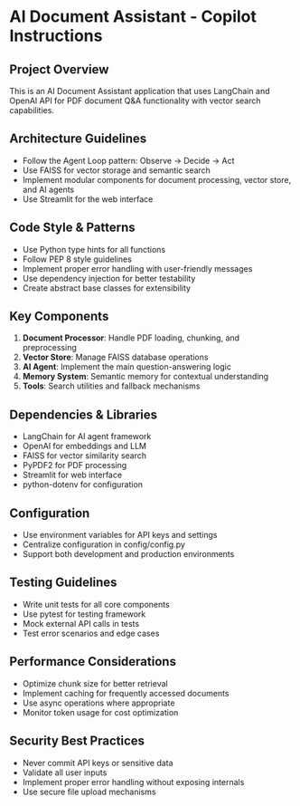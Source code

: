 <!-- Use this file to provide workspace-specific custom instructions to Copilot. For more details, visit https://code.visualstudio.com/docs/copilot/copilot-customization#_use-a-githubcopilotinstructionsmd-file -->

# AI Document Assistant - Copilot Instructions

## Project Overview
This is an AI Document Assistant application that uses LangChain and OpenAI API for PDF document Q&A functionality with vector search capabilities.

## Architecture Guidelines
- Follow the Agent Loop pattern: Observe → Decide → Act
- Use FAISS for vector storage and semantic search
- Implement modular components for document processing, vector store, and AI agents
- Use Streamlit for the web interface

## Code Style & Patterns
- Use Python type hints for all functions
- Follow PEP 8 style guidelines
- Implement proper error handling with user-friendly messages
- Use dependency injection for better testability
- Create abstract base classes for extensibility

## Key Components
1. **Document Processor**: Handle PDF loading, chunking, and preprocessing
2. **Vector Store**: Manage FAISS database operations
3. **AI Agent**: Implement the main question-answering logic
4. **Memory System**: Semantic memory for contextual understanding
5. **Tools**: Search utilities and fallback mechanisms

## Dependencies & Libraries
- LangChain for AI agent framework
- OpenAI for embeddings and LLM
- FAISS for vector similarity search
- PyPDF2 for PDF processing
- Streamlit for web interface
- python-dotenv for configuration

## Configuration
- Use environment variables for API keys and settings
- Centralize configuration in config/config.py
- Support both development and production environments

## Testing Guidelines
- Write unit tests for all core components
- Use pytest for testing framework
- Mock external API calls in tests
- Test error scenarios and edge cases

## Performance Considerations
- Optimize chunk size for better retrieval
- Implement caching for frequently accessed documents
- Use async operations where appropriate
- Monitor token usage for cost optimization

## Security Best Practices
- Never commit API keys or sensitive data
- Validate all user inputs
- Implement proper error handling without exposing internals
- Use secure file upload mechanisms
